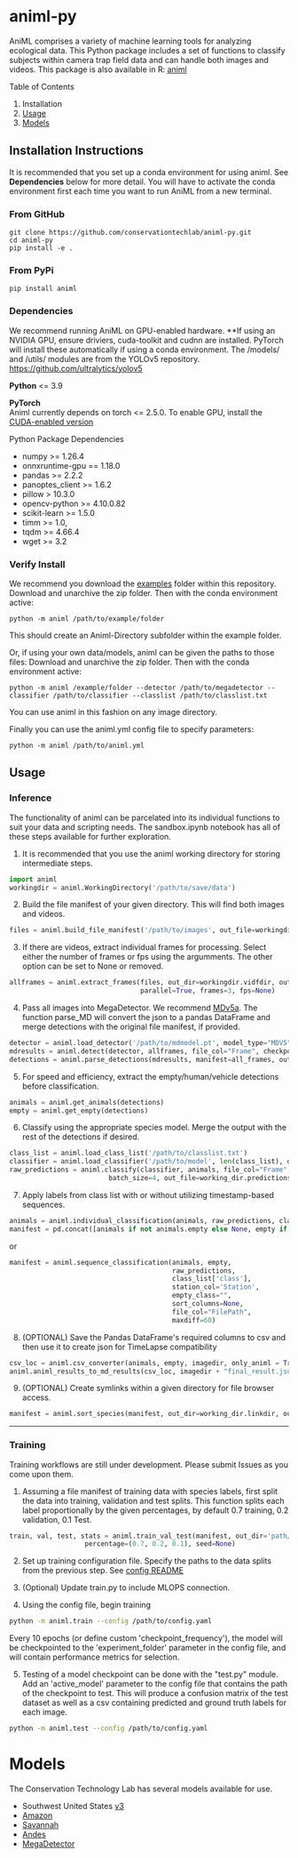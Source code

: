 # animl-py
AniML comprises a variety of machine learning tools for analyzing ecological data. This Python package includes a set of functions to classify subjects within camera trap field data and can handle both images and videos. 
This package is also available in R: [animl](https://github.com/conservationtechlab/animl)

Table of Contents
1. Installation
2. [Usage](#usage)
3. [Models](#models)

## Installation Instructions

It is recommended that you set up a conda environment for using animl.
See **Dependencies** below for more detail. You will have to activate the conda environment first each
time you want to run AniML from a new terminal.

### From GitHub
```
git clone https://github.com/conservationtechlab/animl-py.git
cd animl-py
pip install -e .
```

### From PyPi
```
pip install animl
```

### Dependencies
We recommend running AniML on GPU-enabled hardware. **If using an NVIDIA GPU, ensure driviers, cuda-toolkit and cudnn are installed.
PyTorch will install these automatically if using a conda environment. 
The /models/ and /utils/ modules are from the YOLOv5 repository.  https://github.com/ultralytics/yolov5

**Python** <= 3.9

**PyTorch** <br>
Animl currently depends on torch <= 2.5.0.
To enable GPU, install the [CUDA-enabled version](https://pytorch.org/get-started/previous-versions/)

Python Package Dependencies
* numpy >= 1.26.4
* onnxruntime-gpu == 1.18.0
* pandas >= 2.2.2
* panoptes_client >= 1.6.2
* pillow > 10.3.0
* opencv-python >= 4.10.0.82
* scikit-learn >= 1.5.0
* timm >= 1.0,
* tqdm >= 4.66.4
* wget >= 3.2



### Verify Install 
We recommend you download the [examples](https://github.com/conservationtechlab/animl-py/blob/main/examples/Southwest.zip) folder within this repository.
Download and unarchive the zip folder. Then with the conda environment active:
```
python -m animl /path/to/example/folder
```
This should create an Animl-Directory subfolder within
the example folder.

Or, if using your own data/models, animl can be given the paths to those files:
Download and unarchive the zip folder. Then with the conda environment active:
```
python -m animl /example/folder --detector /path/to/megadetector --classifier /path/to/classifier --classlist /path/to/classlist.txt
```
You can use animl in this fashion on any image directory.

Finally you can use the animl.yml config file to specify parameters:
```
python -m animl /path/to/animl.yml
```

## Usage

### Inference
The functionality of animl can be parcelated into its individual functions to suit your data and scripting needs.
The sandbox.ipynb notebook has all of these steps available for further exploration.

1. It is recommended that you use the animl working directory for storing intermediate steps.
```python
import animl
workingdir = animl.WorkingDirectory('/path/to/save/data')
```

2. Build the file manifest of your given directory. This will find both images and videos.
```python
files = animl.build_file_manifest('/path/to/images', out_file=workingdir.filemanifest, exif=True)
```

3. If there are videos, extract individual frames for processing.
   Select either the number of frames or fps using the argumments.
   The other option can be set to None or removed.
```python
allframes = animl.extract_frames(files, out_dir=workingdir.vidfdir, out_file=workingdir.imageframes,
                                 parallel=True, frames=3, fps=None)
```

4. Pass all images into MegaDetector. We recommend [MDv5a](https://github.com/agentmorris/MegaDetector/releases/download/v5.0/md_v5a.0.0.pt).
   The function parse_MD will convert the json to a pandas DataFrame and merge detections with the original file manifest, if provided.

```python
detector = animl.load_detector('/path/to/mdmodel.pt', model_type="MDV5", device='cuda:0')
mdresults = animl.detect(detector, allframes, file_col="Frame", checkpoint_path=working_dir.mdraw, quiet=True)
detections = animl.parse_detections(mdresults, manifest=all_frames, out_file=workingdir.detections)
```

5. For speed and efficiency, extract the empty/human/vehicle detections before classification.
```python
animals = animl.get_animals(detections)
empty = animl.get_empty(detections)
```
6. Classify using the appropriate species model. Merge the output with the rest of the detections
   if desired.
```python
class_list = animl.load_class_list('/path/to/classlist.txt')
classifier = animl.load_classifier('/path/to/model', len(class_list), device='cuda:0')
raw_predictions = animl.classify(classifier, animals, file_col="Frame",
                         batch_size=4, out_file=working_dir.predictions)
```

7. Apply labels from class list with or without utilizing timestamp-based sequences.
```python
animals = animl.individual_classification(animals, raw_predictions, class_list['class'])
manifest = pd.concat([animals if not animals.empty else None, empty if not empty.empty else None]).reset_index(drop=True)
```
or 
```python
manifest = animl.sequence_classification(animals, empty, 
                                         raw_predictions,
                                         class_list['class'],
                                         station_col='Station',
                                         empty_class="",
                                         sort_columns=None,
                                         file_col="FilePath",
                                         maxdiff=60)
```

8. (OPTIONAL) Save the Pandas DataFrame's required columns to csv and then use it to create json for TimeLapse compatibility
```python
csv_loc = animl.csv_converter(animals, empty, imagedir, only_animl = True)
animl.animl_results_to_md_results(csv_loc, imagedir + "final_result.json")
```

9. (OPTIONAL) Create symlinks within a given directory for file browser access.
```python
manifest = animl.sort_species(manifest, out_dir=working_dir.linkdir, out_file=working_dir.results)
```

---
### Training

Training workflows are still under development. Please submit Issues as you come upon them.

1. Assuming a file manifest of training data with species labels, first split the data into training, validation and test splits.
   This function splits each label proportionally by the given percentages, by default 0.7 training, 0.2 validation, 0.1 Test.
```python
train, val, test, stats = animl.train_val_test(manifest, out_dir='path/to/save/data/', label_col="species",
                   percentage=(0.7, 0.2, 0.1), seed=None)
```

2. Set up training configuration file. Specify the paths to the data splits from the previous step. See [config README]()

3. (Optional) Update train.py to include MLOPS connection. 

4. Using the config file, begin training
```bash
python -m animl.train --config /path/to/config.yaml
```
Every 10 epochs (or define custom 'checkpoint_frequency'), the model will be checkpointed to the 'experiment_folder' parameter in the config file, and will contain performance metrics for selection.


5. Testing of a model checkpoint can be done with the "test.py" module.  Add an 'active_model' parameter to the config file that contains the path of the checkpoint to test.
   This will produce a confusion matrix of the test dataset as well as a csv containing predicted and ground truth labels for each image.
```bash
python -m animl.test --config /path/to/config.yaml
```

# Models

The Conservation Technology Lab has several models available for use. 

* Southwest United States [v3](https://sandiegozoo.box.com/s/0mait8k3san3jvet8251mpz8svqyjnc3)
* [Amazon](https://sandiegozoo.box.com/s/dfc3ozdslku1ekahvz635kjloaaeopfl)
* [Savannah](https://sandiegozoo.box.com/s/ai6yu45jgvc0to41xzd26moqh8amb4vw)
* [Andes](https://sandiegozoo.box.com/s/kvg89qh5xcg1m9hqbbvftw1zd05uwm07)
* [MegaDetector](https://github.com/agentmorris/MegaDetector/releases/download/v5.0/md_v5a.0.0.pt)
